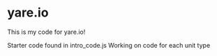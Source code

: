 # yare.io
This is my code for yare.io!

Starter code found in intro_code.js
Working on code for each unit type
